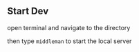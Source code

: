## Start Dev

open terminal and navigate to the directory

then type `middleman` to start the local server
